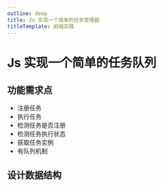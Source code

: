 ```yaml
---
outline: deep
title: Js 实现一个简单的任务管理器
titleTemplate: 前端实践
---
```


# Js 实现一个简单的任务队列

## 功能需求点

- 注册任务
- 执行任务
- 检测任务是否注册
- 检测任务执行状态
- 获取任务实例
- 有队列机制

## 设计数据结构

